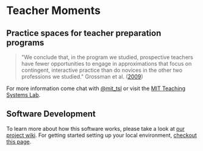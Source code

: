 # Teacher Moments

## Practice spaces for teacher preparation programs

> "We conclude that, in the program we studied, prospective teachers have fewer opportunities to engage in approximations that focus on contingent, interactive practice than do novices in the other two professions we studied."
Grossman et al. ([2009](https://cset.stanford.edu/sites/default/files/files/documents/publications/Grossman-TeachingPracticeACross-ProfessionalPerspective.pdf))

For more information come chat with [@mit_tsl](https://twitter.com/mit_tsl) or visit the [MIT Teaching Systems Lab](http://tsl.mit.edu).

## Software Development

To learn more about how this software works, please take a look at [our project wiki](https://github.com/bocoup/threeflows/wiki). For getting started setting up your local environment, [checkout this page](https://github.com/bocoup/threeflows/wiki/Local-Development).
